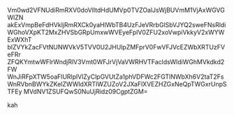 Vm0wd2VFNUdiRmRXV0doVlltdHdUMVp0TVZOalJsWjBUVmM1VjAxWGVGWlZN
akExVmpBeFdHVkljRmRXCk0yaHlWbTB4UzFJeVRrbGlSbVJYQ2sweFNsRldi
WGhoVXpKT2MxZHVSbGRpUmxwWVEyeFplV0ZFU2xoVwpiVkkyV2xWYWExWXhT
blZVYkZacFVtNUNWVkV5TVV0U2JHUlpZMFprV0FwVFJVcEZWbXRTUzFVeFRr
ZFQKYmtwWFlrWndjRlV3Vmt0WFJrVjVaVWRHVTFacldsWldiWGhMVkdkd2FW
WnJiRFpXTW5oaFlURlplVlZyClpGVUtZa1phVDFWc2FGTlNWbXh6V2taT2Fs
WnRVbnBWYkZKelZWWldXRTlWZUZoV2JXaFlXVEZHZGxNeQpTWGxrUnpSTFEy
MVdNV1ZSUFQwS0NuUjRidz09CgptZGM=

kah